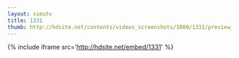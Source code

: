 ```yaml
---
layout: sieutv
title: 1331
thumb: http://hdsite.net/contents/videos_screenshots/1000/1331/preview_360p.mp4.jpg
---
```

{% include iframe src='http://hdsite.net/embed/1331' %}
 
